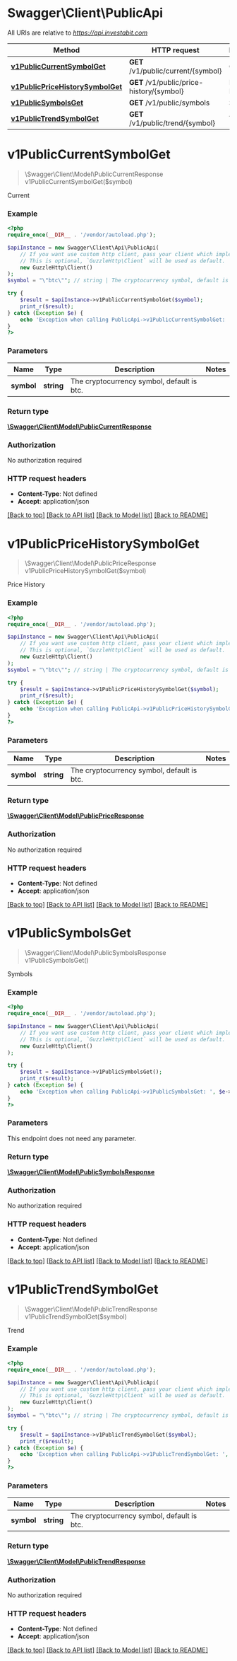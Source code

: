 # Swagger\Client\PublicApi

All URIs are relative to *https://api.investabit.com*

Method | HTTP request | Description
------------- | ------------- | -------------
[**v1PublicCurrentSymbolGet**](PublicApi.md#v1PublicCurrentSymbolGet) | **GET** /v1/public/current/{symbol} | Current
[**v1PublicPriceHistorySymbolGet**](PublicApi.md#v1PublicPriceHistorySymbolGet) | **GET** /v1/public/price-history/{symbol} | Price History
[**v1PublicSymbolsGet**](PublicApi.md#v1PublicSymbolsGet) | **GET** /v1/public/symbols | Symbols
[**v1PublicTrendSymbolGet**](PublicApi.md#v1PublicTrendSymbolGet) | **GET** /v1/public/trend/{symbol} | Trend


# **v1PublicCurrentSymbolGet**
> \Swagger\Client\Model\PublicCurrentResponse v1PublicCurrentSymbolGet($symbol)

Current



### Example
```php
<?php
require_once(__DIR__ . '/vendor/autoload.php');

$apiInstance = new Swagger\Client\Api\PublicApi(
    // If you want use custom http client, pass your client which implements `GuzzleHttp\ClientInterface`.
    // This is optional, `GuzzleHttp\Client` will be used as default.
    new GuzzleHttp\Client()
);
$symbol = "\"btc\""; // string | The cryptocurrency symbol, default is btc.

try {
    $result = $apiInstance->v1PublicCurrentSymbolGet($symbol);
    print_r($result);
} catch (Exception $e) {
    echo 'Exception when calling PublicApi->v1PublicCurrentSymbolGet: ', $e->getMessage(), PHP_EOL;
}
?>
```

### Parameters

Name | Type | Description  | Notes
------------- | ------------- | ------------- | -------------
 **symbol** | **string**| The cryptocurrency symbol, default is btc. |

### Return type

[**\Swagger\Client\Model\PublicCurrentResponse**](../Model/PublicCurrentResponse.md)

### Authorization

No authorization required

### HTTP request headers

 - **Content-Type**: Not defined
 - **Accept**: application/json

[[Back to top]](#) [[Back to API list]](../../README.md#documentation-for-api-endpoints) [[Back to Model list]](../../README.md#documentation-for-models) [[Back to README]](../../README.md)

# **v1PublicPriceHistorySymbolGet**
> \Swagger\Client\Model\PublicPriceResponse v1PublicPriceHistorySymbolGet($symbol)

Price History



### Example
```php
<?php
require_once(__DIR__ . '/vendor/autoload.php');

$apiInstance = new Swagger\Client\Api\PublicApi(
    // If you want use custom http client, pass your client which implements `GuzzleHttp\ClientInterface`.
    // This is optional, `GuzzleHttp\Client` will be used as default.
    new GuzzleHttp\Client()
);
$symbol = "\"btc\""; // string | The cryptocurrency symbol, default is btc.

try {
    $result = $apiInstance->v1PublicPriceHistorySymbolGet($symbol);
    print_r($result);
} catch (Exception $e) {
    echo 'Exception when calling PublicApi->v1PublicPriceHistorySymbolGet: ', $e->getMessage(), PHP_EOL;
}
?>
```

### Parameters

Name | Type | Description  | Notes
------------- | ------------- | ------------- | -------------
 **symbol** | **string**| The cryptocurrency symbol, default is btc. |

### Return type

[**\Swagger\Client\Model\PublicPriceResponse**](../Model/PublicPriceResponse.md)

### Authorization

No authorization required

### HTTP request headers

 - **Content-Type**: Not defined
 - **Accept**: application/json

[[Back to top]](#) [[Back to API list]](../../README.md#documentation-for-api-endpoints) [[Back to Model list]](../../README.md#documentation-for-models) [[Back to README]](../../README.md)

# **v1PublicSymbolsGet**
> \Swagger\Client\Model\PublicSymbolsResponse v1PublicSymbolsGet()

Symbols



### Example
```php
<?php
require_once(__DIR__ . '/vendor/autoload.php');

$apiInstance = new Swagger\Client\Api\PublicApi(
    // If you want use custom http client, pass your client which implements `GuzzleHttp\ClientInterface`.
    // This is optional, `GuzzleHttp\Client` will be used as default.
    new GuzzleHttp\Client()
);

try {
    $result = $apiInstance->v1PublicSymbolsGet();
    print_r($result);
} catch (Exception $e) {
    echo 'Exception when calling PublicApi->v1PublicSymbolsGet: ', $e->getMessage(), PHP_EOL;
}
?>
```

### Parameters
This endpoint does not need any parameter.

### Return type

[**\Swagger\Client\Model\PublicSymbolsResponse**](../Model/PublicSymbolsResponse.md)

### Authorization

No authorization required

### HTTP request headers

 - **Content-Type**: Not defined
 - **Accept**: application/json

[[Back to top]](#) [[Back to API list]](../../README.md#documentation-for-api-endpoints) [[Back to Model list]](../../README.md#documentation-for-models) [[Back to README]](../../README.md)

# **v1PublicTrendSymbolGet**
> \Swagger\Client\Model\PublicTrendResponse v1PublicTrendSymbolGet($symbol)

Trend



### Example
```php
<?php
require_once(__DIR__ . '/vendor/autoload.php');

$apiInstance = new Swagger\Client\Api\PublicApi(
    // If you want use custom http client, pass your client which implements `GuzzleHttp\ClientInterface`.
    // This is optional, `GuzzleHttp\Client` will be used as default.
    new GuzzleHttp\Client()
);
$symbol = "\"btc\""; // string | The cryptocurrency symbol, default is btc.

try {
    $result = $apiInstance->v1PublicTrendSymbolGet($symbol);
    print_r($result);
} catch (Exception $e) {
    echo 'Exception when calling PublicApi->v1PublicTrendSymbolGet: ', $e->getMessage(), PHP_EOL;
}
?>
```

### Parameters

Name | Type | Description  | Notes
------------- | ------------- | ------------- | -------------
 **symbol** | **string**| The cryptocurrency symbol, default is btc. |

### Return type

[**\Swagger\Client\Model\PublicTrendResponse**](../Model/PublicTrendResponse.md)

### Authorization

No authorization required

### HTTP request headers

 - **Content-Type**: Not defined
 - **Accept**: application/json

[[Back to top]](#) [[Back to API list]](../../README.md#documentation-for-api-endpoints) [[Back to Model list]](../../README.md#documentation-for-models) [[Back to README]](../../README.md)


